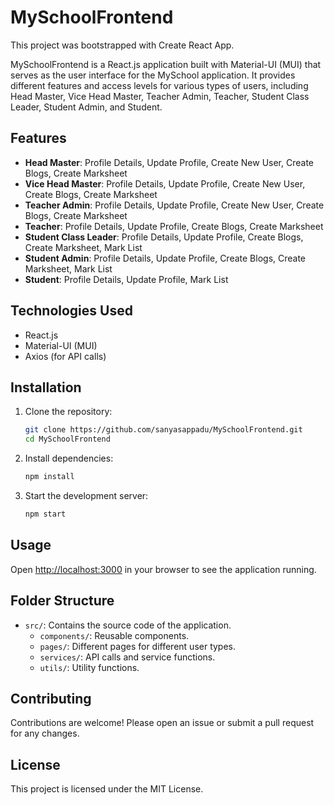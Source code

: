 # MySchoolFrontend
This project was bootstrapped with Create React App.


MySchoolFrontend is a React.js application built with Material-UI (MUI) that serves as the user interface for the MySchool application. It provides different features and access levels for various types of users, including Head Master, Vice Head Master, Teacher Admin, Teacher, Student Class Leader, Student Admin, and Student.

## Features

- **Head Master**: Profile Details, Update Profile, Create New User, Create Blogs, Create Marksheet
- **Vice Head Master**: Profile Details, Update Profile, Create New User, Create Blogs, Create Marksheet
- **Teacher Admin**: Profile Details, Update Profile, Create New User, Create Blogs, Create Marksheet
- **Teacher**: Profile Details, Update Profile, Create Blogs, Create Marksheet
- **Student Class Leader**: Profile Details, Update Profile, Create Blogs, Create Marksheet, Mark List
- **Student Admin**: Profile Details, Update Profile, Create Blogs, Create Marksheet, Mark List
- **Student**: Profile Details, Update Profile, Mark List

## Technologies Used

- React.js
- Material-UI (MUI)
- Axios (for API calls)

## Installation

1. Clone the repository:
    ```bash
    git clone https://github.com/sanyasappadu/MySchoolFrontend.git
    cd MySchoolFrontend
    ```

2. Install dependencies:
    ```bash
    npm install
    ```

3. Start the development server:
    ```bash
    npm start
    ```

## Usage

Open [http://localhost:3000](http://localhost:3000) in your browser to see the application running.

## Folder Structure

- `src/`: Contains the source code of the application.
  - `components/`: Reusable components.
  - `pages/`: Different pages for different user types.
  - `services/`: API calls and service functions.
  - `utils/`: Utility functions.

## Contributing

Contributions are welcome! Please open an issue or submit a pull request for any changes.

## License

This project is licensed under the MIT License.
